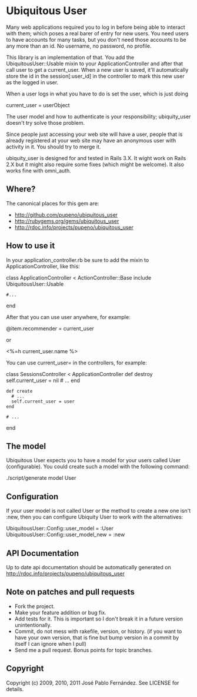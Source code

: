 Ubiquitous User
===============

Many web applications required you to log in before being able to interact with
them; which poses a real barer of entry for new users. You need users to have
accounts for many tasks, but you don't need those accounts to be any more than
an id. No username, no password, no profile.

This library is an implementation of that. You add the UbiquitousUser::Usable
mixin to your ApplicationController and after that call user to get a 
current_user. When a new user is saved, it'll automatically store the id in the
session[:user_id] in the controller to mark this new user as the logged in user.

When a user logs in what you have to do is set the user, which is just doing

  current_user = userObject

The user model and how to authenticate is your responsibility; ubiquity_user
doesn't try solve those problem.

Since people just accessing your web site will have a user, people that is
already registered at your web site may have an anonymous user with activity in
it. You should try to merge it.

ubiquity_user is designed for and tested in Rails 3.X. It wight work on Rails
2.X but it might also require some fixes (which might be welcome). It also 
works fine with omni_auth.


Where?
------

The canonical places for this gem are:

* http://github.com/pupeno/ubiquitous_user
* http://rubygems.org/gems/ubiquitous_user
* http://rdoc.info/projects/pupeno/ubiquitous_user


How to use it
-------------

In your application_controller.rb be sure to add the mixin to
ApplicationController, like this:

  class ApplicationController < ActionController::Base
    include UbiquitousUser::Usable
    
    #...
  end

After that you can use user anywhere, for example:

  @item.recommender = current_user

or

  <%=h current_user.name %>

You can use current_user= in the controllers, for example:

  class SessionsController < ApplicationController
    def destroy
      self.current_user = nil
      # ...
    end
    
    def create
      # ...
      self.current_user = user
    end
    
    # ...
  end


The model
---------

Ubiquitous User expects you to have a model for your users called User
(configurable). You could create such a model with the following command:

  ./script/generate model User


Configuration
-------------

If your user model is not called User or the method to create a new one isn't
:new, then you can configure Ubiquity User to work with the alternatives:

  UbiquitousUser::Config::user_model = :User
  UbiquitousUser::Config::user_model_new = :new


API Documentation
-----------------

Up to date api documentation should be automatically generated on
http://rdoc.info/projects/pupeno/ubiquitous_user


Note on patches and pull requests
---------------------------------
 
* Fork the project.
* Make your feature addition or bug fix.
* Add tests for it. This is important so I don't break it in a
  future version unintentionally.
* Commit, do not mess with rakefile, version, or history.
  (if you want to have your own version, that is fine but bump version in a commit by itself I can ignore when I pull)
* Send me a pull request. Bonus points for topic branches.

Copyright
---------

Copyright (c) 2009, 2010, 2011 José Pablo Fernández. See LICENSE for details.
